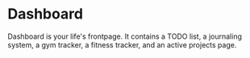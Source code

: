 # Dashboard

Dashboard is your life's frontpage.
It contains a TODO list, a journaling system, a gym tracker, a fitness tracker, and an active projects page.
